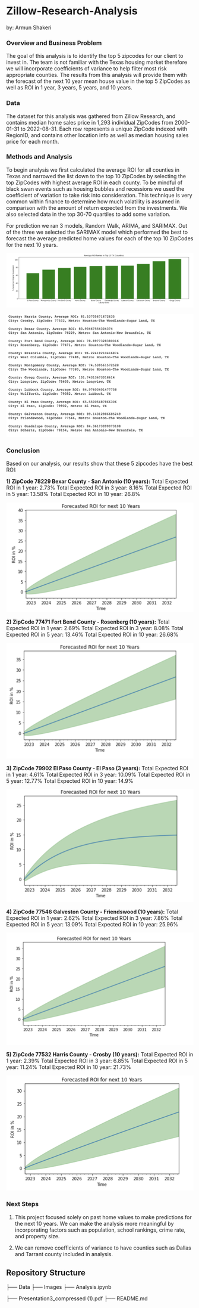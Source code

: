 # Zillow-Research-Analysis
by: Armun Shakeri

### Overview and Business Problem

The goal of this analysis is to identify the top 5 zipcodes for our client to invest in. The team is not familiar with the Texas housing market therefore we will incorporate coefficients of variance to help filter most risk appropriate counties. The results from this analysis will provide them with the forecast of the next 10 year mean house value in the top 5 ZipCodes as well as ROI in 1 year, 3 years, 5 years, and 10 years.


### Data

The dataset for this analysis was gathered from Zillow Research, and contains median home sales price in 1,293 individual ZipCodes from 2000-01-31 to 2022-08-31. Each row represents a unique ZipCode indexed with RegionID, and contains other location info as well as median housing sales price for each month. 

### Methods and Analysis

To begin analysis we first calculated the average ROI for all counties in Texas and narrowed the list down to the top 10 ZipCodes by selecting the top ZipCodes with highest average ROI in each county. To be mindful of black swan events such as housing bubbles and recessions we used the coefficient of variation to take risk into consideration. This technique is very common within finance to determine how much volatility is assumed in comparison with the amount of return expected from the investments. We also selected data in the top 30-70 quartiles to add some variation. 

For prediction we ran 3 models, Random Walk, ARIMA, and SARIMAX. Out of the three we selected the SARIMAX model which performed the best to forecast the average predicted home values for each of the top 10 ZipCodes for the next 10 years. 

![graph1](./Images/IMG1.png)

![graph2](./Images/IMG2.png)

### Conclusion

Based on our analysis, our results show that these 5 zipcodes have the best ROI:

**1) ZipCode 78229 Bexar County - San Antonio (10 years):**
Total Expected ROI in 1 year: 2.73%
Total Expected ROI in 3 year: 8.16%
Total Expected ROI in 5 year: 13.58%
Total Expected ROI in 10 year: 26.8%


![graph3](./Images/SanAntonio.png)


**2) ZipCode 77471 Fort Bend County - Rosenberg (10 years):**
Total Expected ROI in 1 year: 2.69%
Total Expected ROI in 3 year: 8.08%
Total Expected ROI in 5 year: 13.46%
Total Expected ROI in 10 year: 26.68%


![graph4](./Images/Rosenberg.png)


**3) ZipCode 79902 El Paso County - El Paso (3 years):**
Total Expected ROI in 1 year: 4.61%
Total Expected ROI in 3 year: 10.09%
Total Expected ROI in 5 year: 12.77%
Total Expected ROI in 10 year: 14.9%


![graph5](./Images/ElPaso.png)


**4) ZipCode 77546 Galveston County - Friendswood (10 years):**
Total Expected ROI in 1 year: 2.62%
Total Expected ROI in 3 year: 7.86%
Total Expected ROI in 5 year: 13.09%
Total Expected ROI in 10 year: 25.96%


![graph6](./Images/Friendswood.png)


**5) ZipCode 77532 Harris County - Crosby (10 years):**
Total Expected ROI in 1 year: 2.39%
Total Expected ROI in 3 year: 6.85%
Total Expected ROI in 5 year: 11.24%
Total Expected ROI in 10 year: 21.73%


![graph7](./Images/Crosby.png)


### Next Steps

1) This project focused solely on past home values to make predictions for the next 10 years. We can make the analysis more meaningful by incorporating factors such as population, school rankings, crime rate, and property size.

2) We can remove coefficients of variance to have counties such as Dallas and Tarrant county included in analysis.



## Repository Structure

├── Data
├── Images
├── Analysis.ipynb

├── Presentation3_compressed (1).pdf 
├── README.md 